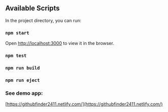 ## Available Scripts

In the project directory, you can run:

### `npm start`

Open [http://localhost:3000](http://localhost:3000) to view it in the browser.

### `npm test`

### `npm run build`

### `npm run eject`

### See demo app: 
[https://githubfinder2411.netlify.com/](https://githubfinder2411.netlify.com/)
